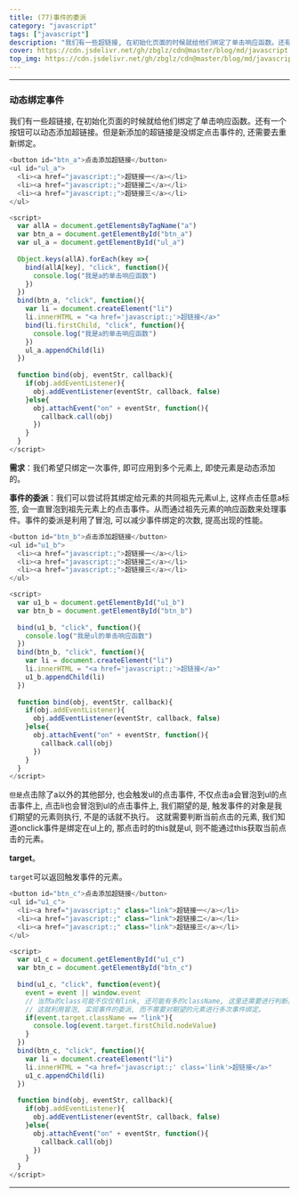 ```yaml
---
title: (77)事件的委派
category: "javascript"
tags: ["javascript"]
description: "我们有一些超链接, 在初始化页面的时候就给他们绑定了单击响应函数。还有一个按钮可以动态添加超链接。但是新添加的超链接是没绑定点击事件的, 还需要去重新绑定。"
cover: https://cdn.jsdelivr.net/gh/zbglz/cdn@master/blog/md/javascript.svg
top_img: https://cdn.jsdelivr.net/gh/zbglz/cdn@master/blog/md/javascript.svg
---
```


***

### 动态绑定事件

我们有一些超链接, 在初始化页面的时候就给他们绑定了单击响应函数。还有一个按钮可以动态添加超链接。但是新添加的超链接是没绑定点击事件的, 还需要去重新绑定。


```js js
<button id="btn_a">点击添加超链接</button>
<ul id="ul_a">
  <li><a href="javascript:;">超链接一</a></li>
  <li><a href="javascript:;">超链接二</a></li>
  <li><a href="javascript:;">超链接三</a></li>
</ul>

<script>
  var allA = document.getElementsByTagName("a")
  var btn_a = document.getElementById("btn_a")
  var ul_a = document.getElementById("ul_a")
  
  Object.keys(allA).forEach(key =>{
    bind(allA[key], "click", function(){
      console.log("我是a的单击响应函数")
    })
  })
  bind(btn_a, "click", function(){
    var li = document.createElement("li")
    li.innerHTML = "<a href='javascript:;'>超链接</a>"
    bind(li.firstChild, "click", function(){
      console.log("我是a的单击响应函数")
    })
    ul_a.appendChild(li)
  })
  
  function bind(obj, eventStr, callback){
    if(obj.addEventListener){
      obj.addEventListener(eventStr, callback, false)
    }else{
      obj.attachEvent("on" + eventStr, function(){
        callback.call(obj)
      })
    }
  }
</script>
```


**需求**：我们希望只绑定一次事件, 即可应用到多个元素上, 即使元素是动态添加的。

**事件的委派**：我们可以尝试将其绑定给元素的共同祖先元素ul上, 这样点击任意a标签, 会一直冒泡到祖先元素上的点击事件。从而通过祖先元素的响应函数来处理事件。事件的委派是利用了冒泡, 可以减少事件绑定的次数, 提高出现的性能。


```js js
<button id="btn_b">点击添加超链接</button>
<ul id="u1_b">
  <li><a href="javascript:;">超链接一</a></li>
  <li><a href="javascript:;">超链接二</a></li>
  <li><a href="javascript:;">超链接三</a></li>
</ul>

<script>
  var u1_b = document.getElementById("u1_b")
  var btn_b = document.getElementById("btn_b")
  
  bind(u1_b, "click", function(){
    console.log("我是ul的单击响应函数")
  })
  bind(btn_b, "click", function(){
    var li = document.createElement("li")
    li.innerHTML = "<a href='javascript:;'>超链接</a>"
    u1_b.appendChild(li)
  })
  
  function bind(obj, eventStr, callback){
    if(obj.addEventListener){
      obj.addEventListener(eventStr, callback, false)
    }else{
      obj.attachEvent("on" + eventStr, function(){
        callback.call(obj)
      })
    }
  }
</script>
```


`但是`点击除了a以外的其他部分, 也会触发ul的点击事件, 不仅点击a会冒泡到ul的点击事件上, 点击li也会冒泡到ul的点击事件上, 我们期望的是, 触发事件的对象是我们期望的元素则执行, 不是的话就不执行。
这就需要判断当前点击的元素, 我们知道onclick事件是绑定在ul上的, 那点击时的this就是ul, 则不能通过this获取当前点击的元素。


**target**。


`target`可以返回触发事件的元素。


```js js
<button id="btn_c">点击添加超链接</button>
<ul id="u1_c">
  <li><a href="javascript:;" class="link">超链接一</a></li>
  <li><a href="javascript:;" class="link">超链接二</a></li>
  <li><a href="javascript:;" class="link">超链接三</a></li>
</ul>

<script>
  var u1_c = document.getElementById("u1_c")
  var btn_c = document.getElementById("btn_c")
  
  bind(u1_c, "click", function(event){
    event = event || window.event
    // 当然a的class可能不仅仅有link, 还可能有多的className, 这里还需要进行判断。
    // 这就利用冒泡, 实现事件的委派, 而不需要对期望的元素进行多次事件绑定。
    if(event.target.className == "link"){
      console.log(event.target.firstChild.nodeValue)
    }
  })
  bind(btn_c, "click", function(){
    var li = document.createElement("li")
    li.innerHTML = "<a href='javascript:;' class='link'>超链接</a>"
    u1_c.appendChild(li)
  })
  
  function bind(obj, eventStr, callback){
    if(obj.addEventListener){
      obj.addEventListener(eventStr, callback, false)
    }else{
      obj.attachEvent("on" + eventStr, function(){
        callback.call(obj)
      })
    }
  }
</script>
```


***
